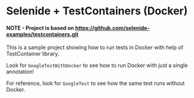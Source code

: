# Selenide + TestContainers (Docker)

#### NOTE - Project is based on https://github.com/selenide-examples/testcontainers.git

This is a sample project showing how to run tests in Docker with help of TestContainer library.

Look for `GoogleTestWithDocker` to see how to run Docker with just a single annotation!

For reference, look for `GoogleTest` to see how the same test runs without Docker.